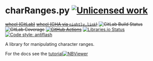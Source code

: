 charRanges.py [![Unlicensed work](https://raw.githubusercontent.com/unlicense/unlicense.org/master/static/favicon.png)](https://unlicense.org/)
=============
~~[wheel (GitLab)](https://gitlab.com/UniGrammar/charRanges.py/-/jobs/artifacts/master/raw/dist/charRanges-0.CI-py3-none-any.whl?job=build)~~
~~[wheel (GHA via `nightly.link`)](https://nightly.link/UniGrammar/charRanges.py/workflows/CI/master/charRanges-0.CI-py3-none-any.whl)~~
~~![GitLab Build Status](https://gitlab.com/UniGrammar/charRanges.py/badges/master/pipeline.svg)~~
~~![GitLab Coverage](https://gitlab.com/UniGrammar/charRanges.py/badges/master/coverage.svg)~~
~~[![GitHub Actions](https://github.com/UniGrammar/charRanges.py/workflows/CI/badge.svg)](https://github.com/UniGrammar/charRanges.py/actions/)~~
[![Libraries.io Status](https://img.shields.io/librariesio/github/UniGrammar/charRanges.py.svg)](https://libraries.io/github/UniGrammar/charRanges.py)
[![Code style: antiflash](https://img.shields.io/badge/code%20style-antiflash-FFF.svg)](https://codeberg.org/KOLANICH-tools/antiflash.py)

A library for manipulating character ranges.

For the docs see the [tutorial](./tutorial.ipynb)[![NBViewer](https://nbviewer.org/static/ico/ipynb_icon_16x16.png)](https://nbviewer.org/urls/codeberg.org/UniGrammar/charRanges.py/raw/branch/master/tutorial.ipynb)

